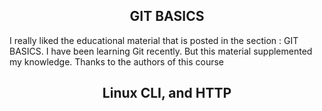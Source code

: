 <h2 align="center">GIT BASICS </h2>
I really liked the educational material that is posted in the section : GIT BASICS. I have been learning Git recently. But this material supplemented my knowledge. Thanks to the authors of this course

<h2  align="center">Linux CLI, and HTTP</h2>
